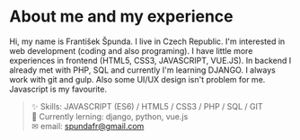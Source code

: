 # About me and my experience
Hi, my name is František Špunda. I live in Czech Republic. I'm interested in web development (coding and also programing). I have little more experiences in frontend (HTML5, CSS3, JAVASCRIPT, VUE.JS). In backend I already met with PHP, SQL and currently I'm learning DJANGO. I always work with git and gulp. Also some UI/UX design isn't problem for me. Javascript is my favourite.
> ✨ Skills: JAVASCRIPT (ES6) / HTML5 / CSS3 / PHP / SQL / GIT <br>
> 👀 Currently lerning: django, python, vue.js <br>
> ✉ email: [spundafr@gmail.com](mailto:spundafr@gmail.com) <br>
